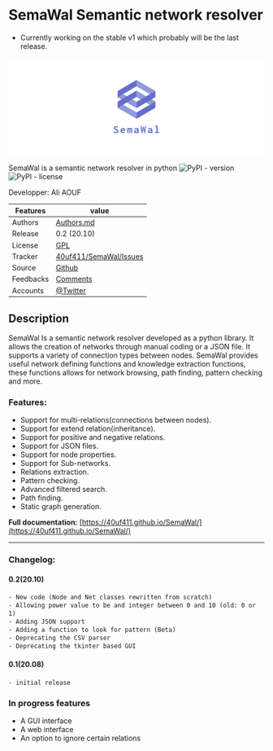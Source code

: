 # SemaWal Semantic network resolver
* Currently working on the stable v1 which probably will be the last release.

![SemaWal logo](logo1.png)

SemaWal is a semantic network resolver in python
![PyPI - version](https://img.shields.io/pypi/v/semawal)
![PyPI - license](https://img.shields.io/pypi/l/semawal)

Developper:  Ali AOUF

Features |   value
---------|---------------------------------------------------------------------------------
Authors  | [Authors.md](https://github.com/40uf411/SemaWal/master/AUTHORS.md)
Release  | 0.2 (20.10)
License  |[GPL](https://github.com/40uf411/SemaWal/master/LICENSE)
Tracker  |[40uf411/SemaWal/Issues](https://github.com/40uf411/SemaWal/issues)
Source  |[Github](http://github.com/40uf411/SemaWal)
Feedbacks  |[Comments](https://github.com/40uf411/SemaWal/)
Accounts  |[@Twitter](https://twitter.com/40uf411)

## **Description**

SemaWal Is a semantic network resolver developed as a python library. 
It allows the creation of networks through manual coding or a JSON file. It supports a variety of connection types between nodes.
SemaWal provides useful network defining functions and knowledge extraction functions, these functions allows for network browsing, path finding, pattern checking and more.

###  Features:
* Support for multi-relations(connections between nodes).
* Support for extend relation(inheritance).
* Support for positive and negative relations.
* Support for JSON files.
* Support for node properties.
* Support for Sub-networks.
* Relations extraction.
* Pattern checking.
* Advanced filtered search.
* Path finding.
* Static graph generation.


**Full documentation:** [https://40uf411.github.io/SemaWal/](https://40uf411.github.io/SemaWal/)

---
### Changelog:
#### 0.2(20.10)
	- New code (Node and Net classes rewritten from scratch)
	- Allowing power value to be and integer between 0 and 10 (old: 0 or 1)
	- Adding JSON support
	- Adding a function to look for pattern (Beta)
	- Deprecating the CSV parser
	- Deprecating the tkinter based GUI
#### 0.1(20.08)
	- initial release
### In progress features
* A GUI interface
* A web interface
* An option to ignore certain relations
